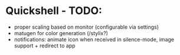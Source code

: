 # Quickshell - TODO:
- proper scaling based on monitor (configurable via settings)
- matugen for color generation (/stylix?)
- notifications: animate icon when received in silence-mode, image support + redirect to app

